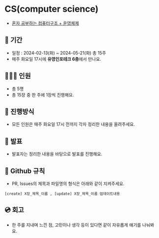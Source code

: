 # CS(computer science)

- [혼자 공부하는 컴퓨터구조 + 운영체제](https://product.kyobobook.co.kr/detail/S000061584886)

## 📆 기간

- 일정 : 2024-02-13(화) ~ 2024-05-21(화) 총 15주
- 매주 화요일 17시에 **유영인포테크 6층**에서 만나요.

## 👨‍👩‍👦 인원

- 총 5명
- 총 15장 중 한 주에 1장씩 진행해요.

## 📜 진행방식

- 모든 인원은 매주 화요일 17시 전까지 각자 정리한 내용을 올려주세요.

## 🎤 발표

- 발표자는 정리한 내용을 바탕으로 발표를 진행해요.

## 🤝 Github 규칙

- PR, Issues의 제목과 파일명의 형식은 아래와 같이 지켜주세요.

```
[create] X장_제목_이름 , [update] X장_제목_이름 업데이트내용
```

## 💿 회고

- 한 주를 지내며 느낀 점, 고민이나 생각 등이 있다면 같이 자유롭게 얘기를 나눠봐요.

